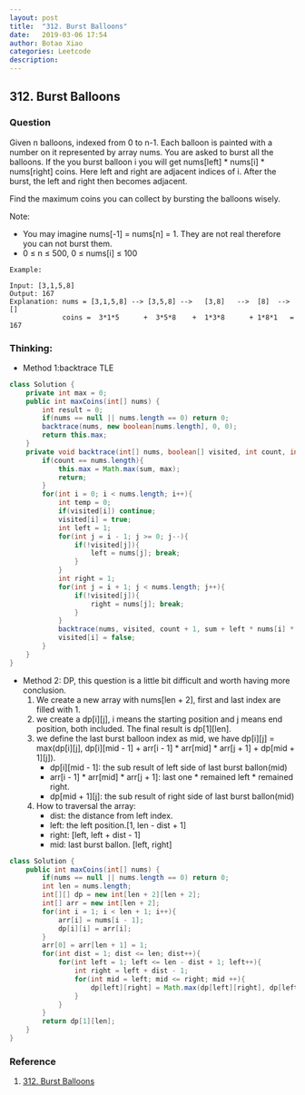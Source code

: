 ```yaml
---
layout: post
title:  "312. Burst Balloons"
date:   2019-03-06 17:54
author: Botao Xiao
categories: Leetcode
description:
---
```

## 312. Burst Balloons

### Question
Given n balloons, indexed from 0 to n-1. Each balloon is painted with a number on it represented by array nums. You are asked to burst all the balloons. If the you burst balloon i you will get nums[left] * nums[i] * nums[right] coins. Here left and right are adjacent indices of i. After the burst, the left and right then becomes adjacent.

Find the maximum coins you can collect by bursting the balloons wisely.

Note:
* You may imagine nums[-1] = nums[n] = 1. They are not real therefore you can not burst them.
* 0 ≤ n ≤ 500, 0 ≤ nums[i] ≤ 100

```
Example:

Input: [3,1,5,8]
Output: 167 
Explanation: nums = [3,1,5,8] --> [3,5,8] -->   [3,8]   -->  [8]  --> []
             coins =  3*1*5      +  3*5*8    +  1*3*8      + 1*8*1   = 167
```

### Thinking:
* Method 1:backtrace TLE
```Java
class Solution {
    private int max = 0;
    public int maxCoins(int[] nums) {
        int result = 0;
        if(nums == null || nums.length == 0) return 0;
        backtrace(nums, new boolean[nums.length], 0, 0);
        return this.max;
    }
    private void backtrace(int[] nums, boolean[] visited, int count, int sum){
        if(count == nums.length){
            this.max = Math.max(sum, max);
            return;
        }
        for(int i = 0; i < nums.length; i++){
            int temp = 0;
            if(visited[i]) continue;
            visited[i] = true;
            int left = 1;
            for(int j = i - 1; j >= 0; j--){
                if(!visited[j]){
                    left = nums[j]; break;
                }
            }
            int right = 1;
            for(int j = i + 1; j < nums.length; j++){
                if(!visited[j]){
                    right = nums[j]; break;
                }
            }
            backtrace(nums, visited, count + 1, sum + left * nums[i] * right);
            visited[i] = false;
        }
    }
}
```

* Method 2: DP, this question is a little bit difficult and worth having more conclusion.
    1. We create a new array with nums[len + 2], first and last index are filled with 1.
    2. we create a dp[i][j], i means the starting position and j means end position, both included. The final result is dp[1][len].
    3. we define the last burst balloon index as mid, we have dp[i][j] = max(dp[i][j], dp[i][mid - 1] + arr[i - 1] * arr[mid] * arr[j + 1] + dp[mid + 1][j]).
        * dp[i][mid - 1]: the sub result of left side of last burst ballon(mid)
        * arr[i - 1] * arr[mid] * arr[j + 1]: last one * remained left * remained right.
        * dp[mid + 1][j]: the sub result of right side of last burst ballon(mid)
    3. How to traversal the array:
        * dist: the distance from left index.
        * left: the left position.[1, len - dist + 1]
        * right: [left, left + dist - 1]
        * mid: last burst ballon. [left, right]
```Java
class Solution {
    public int maxCoins(int[] nums) {
        if(nums == null || nums.length == 0) return 0;
        int len = nums.length;
        int[][] dp = new int[len + 2][len + 2];
        int[] arr = new int[len + 2];
        for(int i = 1; i < len + 1; i++){
            arr[i] = nums[i - 1];
            dp[i][i] = arr[i];
        }
        arr[0] = arr[len + 1] = 1;
        for(int dist = 1; dist <= len; dist++){
            for(int left = 1; left <= len - dist + 1; left++){
                int right = left + dist - 1;
                for(int mid = left; mid <= right; mid ++){
                    dp[left][right] = Math.max(dp[left][right], dp[left][mid - 1] + arr[left - 1] * arr[mid] * arr[right + 1] + dp[mid + 1 ][right]);
                }
            }
        }
        return dp[1][len];
    }
}
```

### Reference
1. [312. Burst Balloons](https://blog.csdn.net/zjucor/article/details/56481930)



